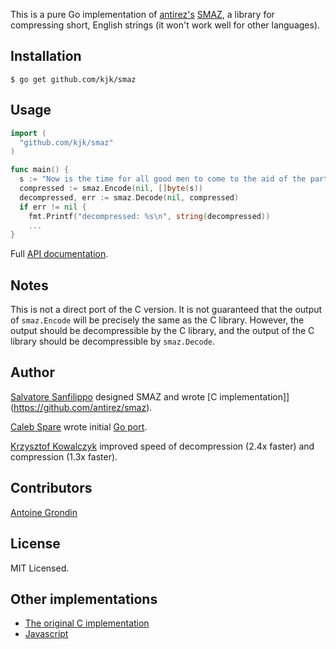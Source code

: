 This is a pure Go implementation of [antirez's](https://github.com/antirez)
[SMAZ](https://github.com/antirez/smaz), a library for compressing short,
English strings (it won't work well for other languages).

## Installation

    $ go get github.com/kjk/smaz

## Usage

``` go
import (
  "github.com/kjk/smaz"
)

func main() {
  s := "Now is the time for all good men to come to the aid of the party."
  compressed := smaz.Encode(nil, []byte(s))
  decompressed, err := smaz.Decode(nil, compressed)
  if err != nil {
    fmt.Printf("decompressed: %s\n", string(decompressed))
    ...
}
```

Full [API documentation](http://godoc.org/github.com/kjk/smaz).

## Notes

This is not a direct port of the C version. It is not guaranteed that the output
of `smaz.Encode` will be precisely the same as the C library. However, the
output should be decompressible by the C library, and the output of the C
library should be decompressible by `smaz.Decode`.

## Author

[Salvatore Sanfilippo](https://github.com/antirez) designed SMAZ and wrote
[C implementation]](https://github.com/antirez/smaz).

[Caleb Spare](https://github.com/cespare) wrote initial
[Go port](https://github.com/cespare/go-smaz).

[Krzysztof Kowalczyk](http://blog.kowalczyk.info) improved speed of
decompression (2.4x faster) and compression (1.3x faster).

## Contributors

[Antoine Grondin](https://github.com/aybabtme)

## License

MIT Licensed.

## Other implementations

* [The original C implementation](https://github.com/antirez/smaz)
* [Javascript](https://npmjs.org/package/smaz)
